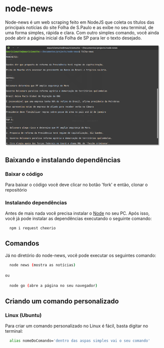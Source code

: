 # node-news

Node-news é um web scraping feito em NodeJS que coleta os títulos das principais notícias do site Folha de S.Paulo e as exibe no seu terminal, de uma forma simples, rápida e clara. Com outro simples comando, você ainda pode abrir a página inicial da Folha de SP para ler o texto desejado.

![Example](example.png)

## Baixando e instalando dependências

### Baixar o código

Para baixar o código você deve clicar no botão 'fork' e então, clonar o repositório

### Instalando dependências

Antes de mais nada você precisa instalar o [Node](https://nodejs.org/pt-br/) no seu PC. Após isso, você já pode instalar as dependências executando o seguinte comando:

```bash
  npm i request cheerio
```

## Comandos

Já no diretório do node-news, você pode executar os seguintes comando:

```bash
  node news (mostra as notícias)

ou

  node go (abre a página no seu navegador)
```

## Criando um comando personalizado

### Linux (Ubuntu)

Para criar um comando personalizado no Linux é fácil, basta digitar no terminal:

```bash
  alias nomeDoComando='dentro das aspas simples vai o seu comando'
```